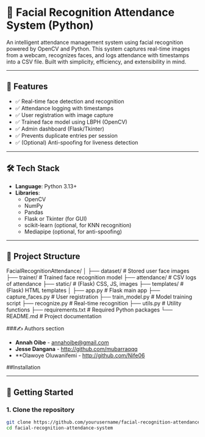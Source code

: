 # 👤 Facial Recognition Attendance System (Python)

An intelligent attendance management system using facial recognition powered by OpenCV and Python. This system captures real-time images from a webcam, recognizes faces, and logs attendance with timestamps into a CSV file. Built with simplicity, efficiency, and extensibility in mind.

---

## 📌 Features

- ✅ Real-time face detection and recognition
- ✅ Attendance logging with timestamps
- ✅ User registration with image capture
- ✅ Trained face model using LBPH (OpenCV)
- ✅ Admin dashboard (Flask/Tkinter)
- ✅ Prevents duplicate entries per session
- ✅ (Optional) Anti-spoofing for liveness detection

---

## 🛠️ Tech Stack

- **Language**: Python 3.13+
- **Libraries**: 
  - OpenCV
  - NumPy
  - Pandas
  - Flask or Tkinter (for GUI)
  - scikit-learn (optional, for KNN recognition)
  - Mediapipe (optional, for anti-spoofing)

---

## 📁 Project Structure
FacialRecognitionAttendance/
│
├── dataset/ # Stored user face images
├── trainer/ # Trained face recognition model
├── attendance/ # CSV logs of attendance
├── static/ # (Flask) CSS, JS, images
├── templates/ # (Flask) HTML templates
│
├── app.py # Flask main app
├── capture_faces.py # User registration
├── train_model.py # Model training script
├── recognize.py # Real-time recognition
├── utils.py # Utility functions
├── requirements.txt # Required Python packages
└── README.md # Project documentation

###✍️ Authors section
- **Annah Oibe** - annahoibe@gmail.com
- **Jesse Dangana** - http://github.com/mubarraqqq
- **Olawoye Oluwanifemi - http://github.com/Nife06

##Installation

---

## 🚀 Getting Started

### 1. Clone the repository
```bash
git clone https://github.com/yourusername/facial-recognition-attendance-system.git
cd facial-recognition-attendance-system




